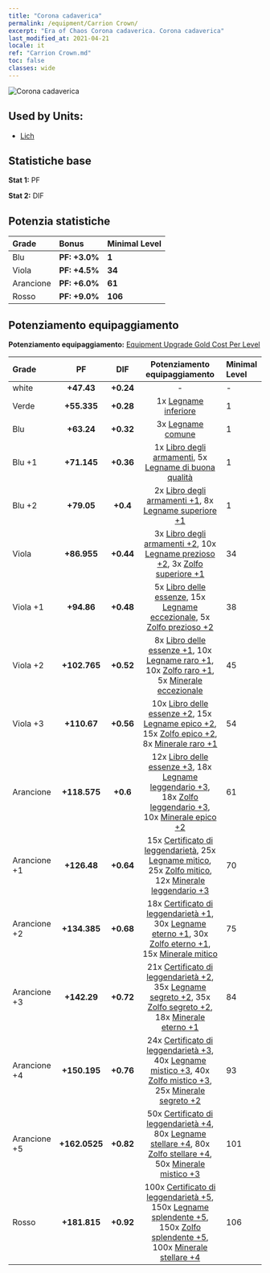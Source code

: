 ```yaml
---
title: "Corona cadaverica"
permalink: /equipment/Carrion Crown/
excerpt: "Era of Chaos Corona cadaverica. Corona cadaverica"
last_modified_at: 2021-04-21
locale: it
ref: "Carrion Crown.md"
toc: false
classes: wide
---
```


  ![Corona cadaverica](/images/e/e_3052.png)

## Used by Units:

* [Lich](/it/units/Lich/) 


## Statistiche base
 **Stat 1:** PF

 **Stat 2:** DIF

## Potenzia statistiche

  |     Grade    |   Bonus | Minimal Level | 
  |:-------------|:--------|:--------------| 
  | Blu | **PF: +3.0%** | **1** | 
  | Viola | **PF: +4.5%** | **34** | 
  | Arancione | **PF: +6.0%** | **61** | 
  | Rosso | **PF: +9.0%** | **106** | 


## Potenziamento equipaggiamento
 **Potenziamento equipaggiamento:** [Equipment Upgrade Gold Cost Per Level](/equipment/EquipmentUpgradeCostPerLevel/) 

  |          Grade      | PF | DIF | Potenziamento equipaggiamento | Minimal Level |
  |:--------------------|:---------:|:---------:|:----------------:|:--------------|
  | white | **+47.43** | **+0.24** | - | - |
  | Verde | **+55.335** | **+0.28** | 1x [Legname inferiore](/it/Items/mat_1/) | 1 |
  | Blu | **+63.24** | **+0.32** | 3x [Legname comune](/it/Items/mat_7/) | 1 |
  | Blu +1 | **+71.145** | **+0.36** | 1x [Libro degli armamenti](/it/Items/mat_18/), 5x [Legname di buona qualità](/it/Items/mat_13/) | 1 |
  | Blu +2 | **+79.05** | **+0.4** | 2x [Libro degli armamenti +1](/it/Items/mat_25/), 8x [Legname superiore +1](/it/Items/mat_20/) | 1 |
  | Viola | **+86.955** | **+0.44** | 3x [Libro degli armamenti +2](/it/Items/mat_32/), 10x [Legname prezioso +2](/it/Items/mat_27/), 3x [Zolfo superiore +1](/it/Items/mat_22/) | 34 |
  | Viola +1 | **+94.86** | **+0.48** | 5x [Libro delle essenze](/it/Items/mat_39/), 15x [Legname eccezionale](/it/Items/mat_34/), 5x [Zolfo prezioso +2](/it/Items/mat_29/) | 38 |
  | Viola +2 | **+102.765** | **+0.52** | 8x [Libro delle essenze +1](/it/Items/mat_46/), 10x [Legname raro +1](/it/Items/mat_41/), 10x [Zolfo raro +1](/it/Items/mat_43/), 5x [Minerale eccezionale](/it/Items/mat_33/) | 45 |
  | Viola +3 | **+110.67** | **+0.56** | 10x [Libro delle essenze +2](/it/Items/mat_53/), 15x [Legname epico +2](/it/Items/mat_48/), 15x [Zolfo epico +2](/it/Items/mat_50/), 8x [Minerale raro +1](/it/Items/mat_40/) | 54 |
  | Arancione | **+118.575** | **+0.6** | 12x [Libro delle essenze +3](/it/Items/mat_60/), 18x [Legname leggendario +3](/it/Items/mat_55/), 18x [Zolfo leggendario +3](/it/Items/mat_57/), 10x [Minerale epico +2](/it/Items/mat_47/) | 61 |
  | Arancione +1 | **+126.48** | **+0.64** | 15x [Certificato di leggendarietà](/it/Items/mat_67/), 25x [Legname mitico](/it/Items/mat_62/), 25x [Zolfo mitico](/it/Items/mat_64/), 12x [Minerale leggendario +3](/it/Items/mat_54/) | 70 |
  | Arancione +2 | **+134.385** | **+0.68** | 18x [Certificato di leggendarietà +1](/it/Items/mat_74/), 30x [Legname eterno +1](/it/Items/mat_69/), 30x [Zolfo eterno +1](/it/Items/mat_71/), 15x [Minerale mitico](/it/Items/mat_61/) | 75 |
  | Arancione +3 | **+142.29** | **+0.72** | 21x [Certificato di leggendarietà +2](/it/Items/mat_81/), 35x [Legname segreto +2](/it/Items/mat_76/), 35x [Zolfo segreto +2](/it/Items/mat_78/), 18x [Minerale eterno +1](/it/Items/mat_68/) | 84 |
  | Arancione +4 | **+150.195** | **+0.76** | 24x [Certificato di leggendarietà +3](/it/Items/mat_88/), 40x [Legname mistico +3](/it/Items/mat_83/), 40x [Zolfo mistico +3](/it/Items/mat_85/), 25x [Minerale segreto +2](/it/Items/mat_75/) | 93 |
  | Arancione +5 | **+162.0525** | **+0.82** | 50x [Certificato di leggendarietà +4](/it/Items/mat_95/), 80x [Legname stellare +4](/it/Items/mat_90/), 80x [Zolfo stellare +4](/it/Items/mat_92/), 50x [Minerale mistico +3](/it/Items/mat_82/) | 101 |
  | Rosso | **+181.815** | **+0.92** | 100x [Certificato di leggendarietà +5](/it/Items/mat_102/), 150x [Legname splendente +5](/it/Items/mat_97/), 150x [Zolfo splendente +5](/it/Items/mat_99/), 100x [Minerale stellare +4](/it/Items/mat_89/) | 106 |

